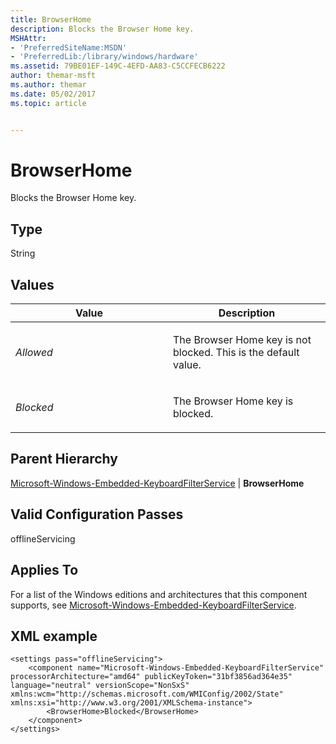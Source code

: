 ```yaml
---
title: BrowserHome
description: Blocks the Browser Home key.
MSHAttr:
- 'PreferredSiteName:MSDN'
- 'PreferredLib:/library/windows/hardware'
ms.assetid: 79BE01EF-149C-4EFD-AA83-C5CCFECB6222
author: themar-msft
ms.author: themar
ms.date: 05/02/2017
ms.topic: article


---
```


# BrowserHome


Blocks the Browser Home key.

## Type


String

## Values


<table>
<colgroup>
<col width="50%" />
<col width="50%" />
</colgroup>
<thead>
<tr class="header">
<th>Value</th>
<th>Description</th>
</tr>
</thead>
<tbody>
<tr class="odd">
<td><p><em>Allowed</em></p></td>
<td><p>The Browser Home key is not blocked. This is the default value.</p></td>
</tr>
<tr class="even">
<td><p><em>Blocked</em></p></td>
<td><p>The Browser Home key is blocked.</p></td>
</tr>
</tbody>
</table>

 

## Parent Hierarchy


[Microsoft-Windows-Embedded-KeyboardFilterService](microsoft-windows-embedded-keyboardfilterservice.md) | **BrowserHome**

## Valid Configuration Passes


offlineServicing

## Applies To


For a list of the Windows editions and architectures that this component supports, see [Microsoft-Windows-Embedded-KeyboardFilterService](microsoft-windows-embedded-keyboardfilterservice.md).

## XML example


```
<settings pass="offlineServicing">
    <component name="Microsoft-Windows-Embedded-KeyboardFilterService" processorArchitecture="amd64" publicKeyToken="31bf3856ad364e35" language="neutral" versionScope="NonSxS" xmlns:wcm="http://schemas.microsoft.com/WMIConfig/2002/State" xmlns:xsi="http://www.w3.org/2001/XMLSchema-instance">
        <BrowserHome>Blocked</BrowserHome>
    </component>
</settings>
```

 

 







